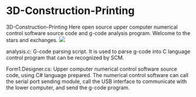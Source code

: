 # 3D-Construction-Printing

3D-Construction-Printing
Here open source upper computer numerical control software source code and g-code analysis program. Welcome to the stars and exchanges.
![](https://github.com/hzlbbfrog/3D-Construction-Printing/blob/master/3D-Printing.pngstrip%7CimageView2/2/w/300)

analysis.c:
G-code parsing script. It is used to parse g-code into C language control program that can be recognized by SCM.

Form1.Designer.cs:
Upper computer numerical control software source code, using C# language prepared. The numerical control software can call the serial port sending module, call the USB interface to communicate with the lower computer, and send the g-code program.
